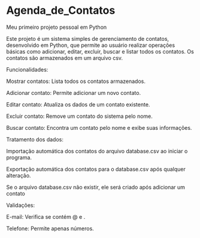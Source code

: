 # Agenda_de_Contatos
Meu primeiro projeto pessoal em Python

Este projeto é um sistema simples de gerenciamento de contatos, desenvolvido em Python, que permite ao usuário realizar operações básicas como adicionar, editar, excluir, buscar e listar todos os contatos. Os contatos são armazenados em um arquivo csv.

Funcionalidades:

Mostrar contatos: Lista todos os contatos armazenados.

Adicionar contato: Permite adicionar um novo contato.

Editar contato: Atualiza os dados de um contato existente.

Excluir contato: Remove um contato do sistema pelo nome.

Buscar contato: Encontra um contato pelo nome e exibe suas informações.


Tratamento dos dados:

Importação automática dos contatos do arquivo database.csv ao iniciar o programa.

Exportação automática dos contatos para o database.csv após qualquer alteração.

Se o arquivo database.csv não existir, ele será criado após adicionar um contato


Validações:

E-mail: Verifica se contém @ e .

Telefone: Permite apenas números.

